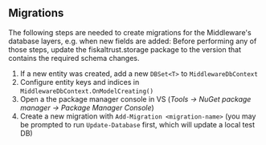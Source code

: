## Migrations

The following steps are needed to create migrations for the Middleware's database layers, e.g. when new fields are added:
Before performing any of those steps, update the fiskaltrust.storage package to the version that contains the required schema changes.

1. If a new entity was created, add a new `DBSet<T>` to `MiddlewareDbContext`
2. Configure entity keys and indices in `MiddlewareDbContext.OnModelCreating()`
3. Open a the package manager console in VS (_Tools -> NuGet package manager -> Package Manager Console_)
4. Create a new migration with `Add-Migration <migration-name>` (you may be prompted to run `Update-Database` first, which will update a local test DB)